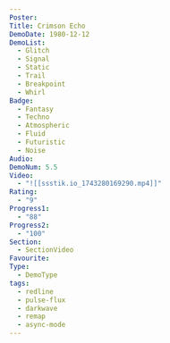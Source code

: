 ```yaml
---
Poster: 
Title: Crimson Echo
DemoDate: 1980-12-12
DemoList:
  - Glitch
  - Signal
  - Static
  - Trail
  - Breakpoint
  - Whirl
Badge:
  - Fantasy
  - Techno
  - Atmospheric
  - Fluid
  - Futuristic
  - Noise
Audio: 
DemoNum: 5.5
Video:
  - "![[ssstik.io_1743280169290.mp4]]"
Rating:
  - "9"
Progress1:
  - "88"
Progress2:
  - "100"
Section:
  - SectionVideo
Favourite: 
Type:
  - DemoType
tags:
  - redline
  - pulse-flux
  - darkwave
  - remap
  - async-mode
---
```

